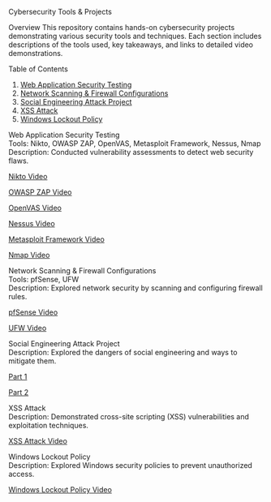 Cybersecurity Tools & Projects

Overview
This repository contains hands-on cybersecurity projects demonstrating various security tools and techniques. Each section includes descriptions of the tools used, key takeaways, and links to detailed video demonstrations.

Table of Contents
1. [Web Application Security Testing](#web-application-security-testing)
2. [Network Scanning & Firewall Configurations](#network-scanning--firewall-configurations)
3. [Social Engineering Attack Project](#social-engineering-attack-project)
4. [XSS Attack](#xss-attack)
5. [Windows Lockout Policy](#windows-lockout-policy)


Web Application Security Testing  
Tools: Nikto, OWASP ZAP, OpenVAS, Metasploit Framework, Nessus, Nmap  
Description: Conducted vulnerability assessments to detect web security flaws.

[Nikto Video](https://www.linkedin.com/posts/itskatieconnect_cybersecurity-nikto-vulnerabilityscanning-activity-7297955621100818432-IdNW)

[OWASP ZAP Video](https://www.linkedin.com/posts/itskatieconnect_cybersecurity-webappsecurity-owasp-activity-7294694096575586304-p_Gh)

[OpenVAS Video](https://www.linkedin.com/posts/itskatieconnect_cybersecurity-openvas-vulnerabilitymanagement-activity-7290707866426998784-tDtX)

[Nessus Video](https://www.linkedin.com/posts/itskatieconnect_cybersecurity-nessus-kalilinux-activity-7297230821046861824-Bz1f)

[Metasploit Framework Video](https://www.linkedin.com/posts/itskatieconnect_cybersecurity-metasploit-penetrationtesting-activity-7298317996815446016-hZRp)

[Nmap Video](https://www.linkedin.com/posts/itskatieconnect_cybersecurity-nmap-networkscanning-activity-7257360656767586305-G1Vy)




Network Scanning & Firewall Configurations  
Tools: pfSense, UFW  
Description: Explored network security by scanning and configuring firewall rules.

[pfSense Video](https://www.linkedin.com/posts/itskatieconnect_cybersecurity-socanalyst-firewall-activity-7287446347983577088-j26e)

[UFW Video](https://www.linkedin.com/posts/itskatieconnect_cybersecurity-networksecurity-firewall-activity-7288171152844165121-Z7Yt)




Social Engineering Attack Project  
Description: Explored the dangers of social engineering and ways to mitigate them.

[Part 1](https://www.linkedin.com/posts/itskatieconnect_cybersecurityawareness-socialengineering-activity-7254099168489578496-6SrF)

[Part 2](https://www.linkedin.com/posts/itskatieconnect_cybersecurityawareness-socialengineering-activity-7254818846572744704-41XV)




XSS Attack  
Description: Demonstrated cross-site scripting (XSS) vulnerabilities and exploitation techniques.

[XSS Attack Video](https://www.linkedin.com/posts/itskatieconnect_cybersecurity-xssattack-metasploit-activity-7284539698675404800-Erui)



Windows Lockout Policy  
Description: Explored Windows security policies to prevent unauthorized access.

[Windows Lockout Policy Video](https://www.linkedin.com/posts/itskatieconnect_cybersecurity-cybergirl-windows-activity-7252287170466471936-McJg)




